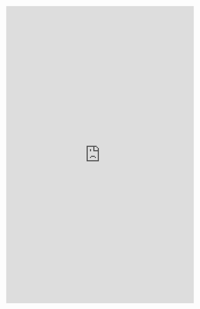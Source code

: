 <iframe src="http://localhost:5173/achievements" width="100%" height="800px" style="border:none;"></iframe>